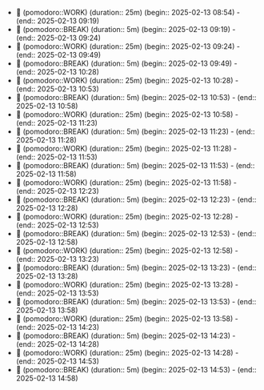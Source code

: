 - 🍅 (pomodoro::WORK) (duration:: 25m) (begin:: 2025-02-13 08:54) - (end:: 2025-02-13 09:19)
- 🥤 (pomodoro::BREAK) (duration:: 5m) (begin:: 2025-02-13 09:19) - (end:: 2025-02-13 09:24)
- 🍅 (pomodoro::WORK) (duration:: 25m) (begin:: 2025-02-13 09:24) - (end:: 2025-02-13 09:49)
- 🥤 (pomodoro::BREAK) (duration:: 5m) (begin:: 2025-02-13 09:49) - (end:: 2025-02-13 10:28)
- 🍅 (pomodoro::WORK) (duration:: 25m) (begin:: 2025-02-13 10:28) - (end:: 2025-02-13 10:53)
- 🥤 (pomodoro::BREAK) (duration:: 5m) (begin:: 2025-02-13 10:53) - (end:: 2025-02-13 10:58)
- 🍅 (pomodoro::WORK) (duration:: 25m) (begin:: 2025-02-13 10:58) - (end:: 2025-02-13 11:23)
- 🥤 (pomodoro::BREAK) (duration:: 5m) (begin:: 2025-02-13 11:23) - (end:: 2025-02-13 11:28)
- 🍅 (pomodoro::WORK) (duration:: 25m) (begin:: 2025-02-13 11:28) - (end:: 2025-02-13 11:53)
- 🥤 (pomodoro::BREAK) (duration:: 5m) (begin:: 2025-02-13 11:53) - (end:: 2025-02-13 11:58)
- 🍅 (pomodoro::WORK) (duration:: 25m) (begin:: 2025-02-13 11:58) - (end:: 2025-02-13 12:23)
- 🥤 (pomodoro::BREAK) (duration:: 5m) (begin:: 2025-02-13 12:23) - (end:: 2025-02-13 12:28)
- 🍅 (pomodoro::WORK) (duration:: 25m) (begin:: 2025-02-13 12:28) - (end:: 2025-02-13 12:53)
- 🥤 (pomodoro::BREAK) (duration:: 5m) (begin:: 2025-02-13 12:53) - (end:: 2025-02-13 12:58)
- 🍅 (pomodoro::WORK) (duration:: 25m) (begin:: 2025-02-13 12:58) - (end:: 2025-02-13 13:23)
- 🥤 (pomodoro::BREAK) (duration:: 5m) (begin:: 2025-02-13 13:23) - (end:: 2025-02-13 13:28)
- 🍅 (pomodoro::WORK) (duration:: 25m) (begin:: 2025-02-13 13:28) - (end:: 2025-02-13 13:53)
- 🥤 (pomodoro::BREAK) (duration:: 5m) (begin:: 2025-02-13 13:53) - (end:: 2025-02-13 13:58)
- 🍅 (pomodoro::WORK) (duration:: 25m) (begin:: 2025-02-13 13:58) - (end:: 2025-02-13 14:23)
- 🥤 (pomodoro::BREAK) (duration:: 5m) (begin:: 2025-02-13 14:23) - (end:: 2025-02-13 14:28)
- 🍅 (pomodoro::WORK) (duration:: 25m) (begin:: 2025-02-13 14:28) - (end:: 2025-02-13 14:53)
- 🥤 (pomodoro::BREAK) (duration:: 5m) (begin:: 2025-02-13 14:53) - (end:: 2025-02-13 14:58)
